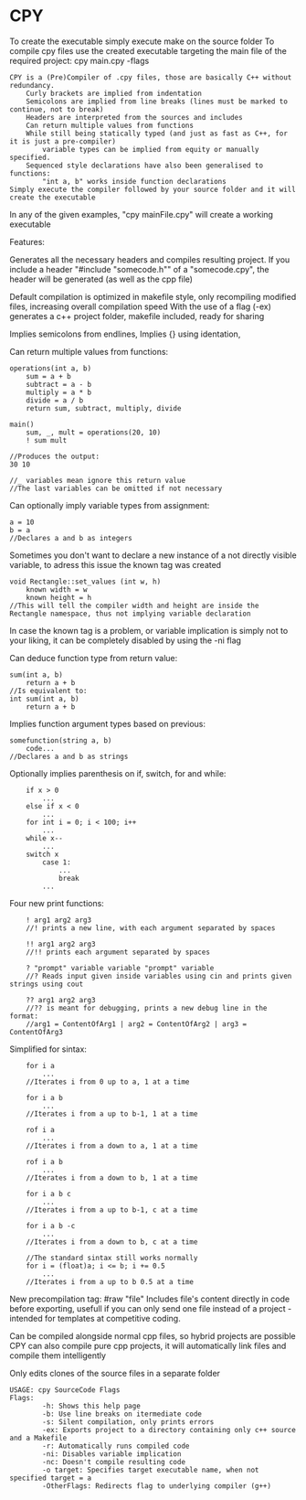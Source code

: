 # CPY
To create the executable simply execute make on the source folder
To compile cpy files use the created executable targeting the main file of the required project:
	cpy main.cpy -flags

```
CPY is a (Pre)Compiler of .cpy files, those are basically C++ without redundancy.
	Curly brackets are implied from indentation
	Semicolons are implied from line breaks (lines must be marked to continue, not to break)
	Headers are interpreted from the sources and includes
	Can return multiple values from functions
	While still being statically typed (and just as fast as C++, for it is just a pre-compiler)
		variable types can be implied from equity or manually specified.
	Sequenced style declarations have also been generalised to functions:
		"int a, b" works inside function declarations
Simply execute the compiler followed by your source folder and it will create the executable
```
In any of the given examples, "cpy mainFile.cpy" will create a working executable

Features:

Generates all the necessary headers and compiles resulting project. If you include a header "#include "somecode.h"" of a "somecode.cpy", the header will be generated (as well as the cpp file)

Default compilation is optimized in makefile style, only recompiling modified files, increasing overall compilation speed
With the use of a flag (-ex) generates a c++ project folder, makefile included, ready for sharing

Implies semicolons from endlines,
Implies {} using identation,

Can return multiple values from functions:
```
operations(int a, b)
	sum = a + b
	subtract = a - b
	multiply = a * b
	divide = a / b
	return sum, subtract, multiply, divide
	
main()
	sum, _, mult = operations(20, 10)
	! sum mult

//Produces the output:
30 10

//_ variables mean ignore this return value
//The last variables can be omitted if not necessary
```

Can optionally imply variable types from assignment:
```
a = 10
b = a
//Declares a and b as integers
```

Sometimes you don't want to declare a new instance of a not directly visible variable, to adress this issue the known tag was created
```
void Rectangle::set_values (int w, h)
	known width = w
	known height = h
//This will tell the compiler width and height are inside the Rectangle namespace, thus not implying variable declaration
```

In case the known tag is a problem, or variable implication is simply not to your liking, it can be completely disabled by using the -ni flag

Can deduce function type from return value:
```
sum(int a, b)
	return a + b
//Is equivalent to:
int sum(int a, b)
	return a + b
```

Implies function argument types based on previous:
```
somefunction(string a, b)
	code...
//Declares a and b as strings
```

Optionally implies parenthesis on if, switch, for and while:
```
	if x > 0
		...
	else if x < 0
		...
	for int i = 0; i < 100; i++
		...
	while x--
		...
	switch x
		case 1:
			...
			break
		...
```

Four new print functions:
```
	! arg1 arg2 arg3
	//! prints a new line, with each argument separated by spaces
	
	!! arg1 arg2 arg3
	//!! prints each argument separated by spaces
	
	? "prompt" variable variable "prompt" variable 
	//? Reads input given inside variables using cin and prints given strings using cout
	
	?? arg1 arg2 arg3
	//?? is meant for debugging, prints a new debug line in the format:
	//arg1 = ContentOfArg1 | arg2 = ContentOfArg2 | arg3 = ContentOfArg3
```

Simplified for sintax:
```
	for i a
		...
	//Iterates i from 0 up to a, 1 at a time
	
	for i a b
		...
	//Iterates i from a up to b-1, 1 at a time
	
	rof i a
		...
	//Iterates i from a down to a, 1 at a time
	
	rof i a b
		...
	//Iterates i from a down to b, 1 at a time
	
	for i a b c
		...
	//Iterates i from a up to b-1, c at a time
	
	for i a b -c
		...
	//Iterates i from a down to b, c at a time
	
	//The standard sintax still works normally
	for i = (float)a; i <= b; i += 0.5
		...
	//Iterates i from a up to b 0.5 at a time
```

New precompilation tag: #raw "file"
Includes file's content directly in code before exporting, usefull if you can only send one file instead of a project - intended for  templates at competitive coding.

Can be compiled alongside normal cpp files, so hybrid projects are possible <br />
CPY can also compile pure cpp projects, it will automatically link files and compile them intelligently

Only edits clones of the source files in a separate folder

```
USAGE: cpy SourceCode Flags
Flags:
        -h: Shows this help page
        -b: Use line breaks on itermediate code
        -s: Silent compilation, only prints errors
        -ex: Exports project to a directory containing only c++ source and a Makefile
        -r: Automatically runs compiled code
		-ni: Disables variable implication
        -nc: Doesn't compile resulting code
        -o target: Specifies target executable name, when not specified target = a
        -OtherFlags: Redirects flag to underlying compiler (g++)
```
